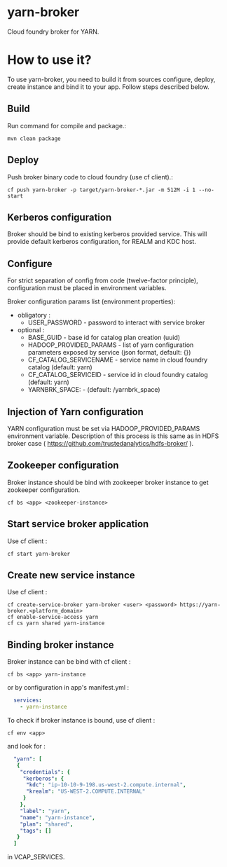 # yarn-broker

Cloud foundry broker for YARN.

# How to use it?
To use yarn-broker, you need to build it from sources configure, deploy, create instance and bind it to your app. Follow steps described below.

## Build
Run command for compile and package.:
```
mvn clean package
```

## Deploy
Push broker binary code to cloud foundry (use cf client).:
```
cf push yarn-broker -p target/yarn-broker-*.jar -m 512M -i 1 --no-start
```

## Kerberos configuration
Broker should be bind to existing kerberos provided service. This will provide default kerberos configuration, for REALM and KDC host.

## Configure

For strict separation of config from code (twelve-factor principle), configuration must be placed in environment variables.

Broker configuration params list (environment properties):

* obligatory :
  * USER_PASSWORD - password to interact with service broker
* optional :
  * BASE_GUID - base id for catalog plan creation (uuid)
  * HADOOP_PROVIDED_PARAMS - list of yarn configuration parameters exposed by service (json format, default: {})
  * CF_CATALOG_SERVICENAME - service name in cloud foundry catalog (default: yarn)
  * CF_CATALOG_SERVICEID - service id in cloud foundry catalog (default: yarn)
  * YARNBRK_SPACE: - (default: /yarnbrk_space)

## Injection of Yarn configuration
YARN configuration must be set via HADOOP_PROVIDED_PARAMS environment variable. Description of this process is this same as in HDFS broker case ( https://github.com/trustedanalytics/hdfs-broker/ ).

## Zookeeper configuration
Broker instance should be bind with zookeeper broker instance to get zookeeper configuration.
```
cf bs <app> <zookeeper-instance>
```

## Start service broker application

Use cf client :
```
cf start yarn-broker
```
## Create new service instance

Use cf client :
```
cf create-service-broker yarn-broker <user> <password> https://yarn-broker.<platform_domain>
cf enable-service-access yarn
cf cs yarn shared yarn-instance
```

## Binding broker instance

Broker instance can be bind with cf client :
```
cf bs <app> yarn-instance
```
or by configuration in app's manifest.yml :
```yaml
  services:
    - yarn-instance
```

To check if broker instance is bound, use cf client :
```
cf env <app>
```
and look for :
```yaml
  "yarn": [
   {
    "credentials": {
     "kerberos": {
      "kdc": "ip-10-10-9-198.us-west-2.compute.internal",
      "krealm": "US-WEST-2.COMPUTE.INTERNAL"
     }
    },
    "label": "yarn",
    "name": "yarn-instance",
    "plan": "shared",
    "tags": []
   }
  ]
```
in VCAP_SERVICES.
